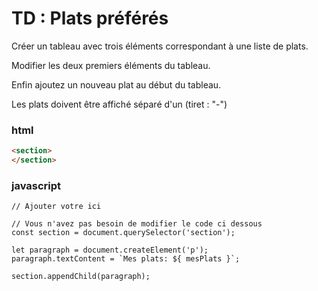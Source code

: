 # TD : Plats préférés

Créer un tableau avec trois éléments correspondant à une liste de plats. 

Modifier les deux premiers éléments du tableau. 

Enfin ajoutez un nouveau plat au début du tableau.

Les plats doivent être affiché séparé d'un (tiret : "-") 

### html

```html
<section>
</section>
```

### javascript

```
// Ajouter votre ici

// Vous n'avez pas besoin de modifier le code ci dessous
const section = document.querySelector('section');

let paragraph = document.createElement('p');
paragraph.textContent = `Mes plats: ${ mesPlats }`;

section.appendChild(paragraph);
    
```
